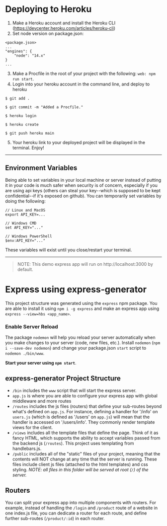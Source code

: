 # Deploying to Heroku
1. Make a Heroku account and install the Heroku CLI (https://devcenter.heroku.com/articles/heroku-cli)
2. Set node version on package.json:
```
<package.json>
...
"engines": {
    "node": "14.x"
}
...
```
3. Make a Procfile in the root of your project with the following: `web: npm run start`.
4. Login into your heroku account in the command line, and deploy to heroku
```
$ git add .

$ git commit -m "Added a Procfile."

$ heroku login

$ heroku create

$ git push heroku main
```
5. Your heroku link to your deployed project will be displayed in the terminal. Enjoy!
---

## Environment Variables
Being able to set variables in your local machine or server instead of putting it in your code is much safer when security is of concern, especially if you are using api keys (others can steal your key--which is supposed to be kept confidential--if it's exposed on github). You can temporarily set variables by doing the following:
```
// Linux and MacOS
export API_KEY=...

// Windows CMD
set API_KEY="..."

// Windows PowerShell
$env:API_KEY="..."
```
These variables will exist until you close/restart your terminal.

---

> NOTE: This demo express app will run on http://localhost:3000 by default.

# Express using express-generator
This project structure was generated using the `express` npm package. You are able to install it using `npm i -g express` and make an express app using `express --view=hbs <app_name>`. 

### Enable Server Reload
The package `nodemon` will help you reload your server automatically when you make changes to your server (code, new files, etc.). Install `nodemon` (`npm i --save-dev nodemon`) and change your package.json `start` script to `nodemon ./bin/www`.

**Start your server using `npm start`**.

## express-generator Project Structure
 - `/bin` includes the `www` script that will start the express server.
 - `app.js` is where you are able to configure your express app with global middleware and more routes
 - `/routes` includes the js files (routers) that define your sub-routes beyond what's defined on `app.js`. For instance, defining a handler for '/info' on `users.js` (which is defined as '/users' on `app.js`) will mean that the handler is accessed on '/users/info'. They commonly render template views for the client.
 - `/views` includes all the template files that define the page. Think of it as fancy HTML, which supports the ability to accept variables passed from the backend js (`/routes`). This project uses templating from handlebars.js.
 - `/public` includes all of the "static" files of your project, meaning that the contents will NOT change at any time that the server is running. These files include client js files (attached to the html templates) and css styling. *NOTE: all files in this folder will be served at root (`/`) of the server.*

## Routers
You can split your express app into multiple components with routers. For example, instead of handling the `/login` and `/product` route of a website in one index.js file, you can dedicate a router for each route, and define further sub-routes (`/product/:id`) in each router.
